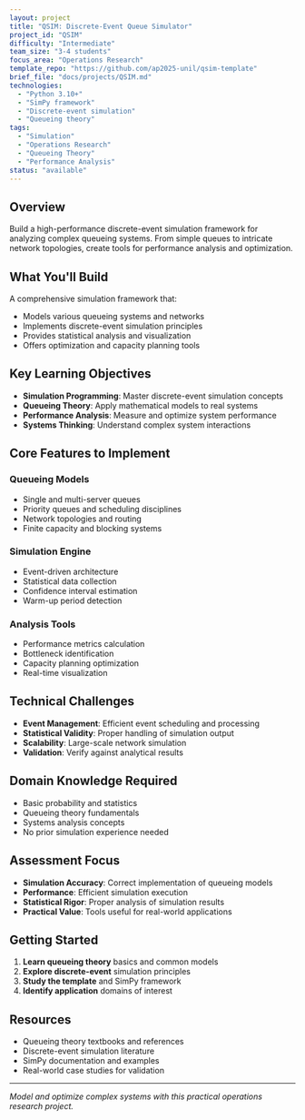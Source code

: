 ```yaml
---
layout: project
title: "QSIM: Discrete-Event Queue Simulator"
project_id: "QSIM"
difficulty: "Intermediate"
team_size: "3-4 students"
focus_area: "Operations Research"
template_repo: "https://github.com/ap2025-unil/qsim-template"
brief_file: "docs/projects/QSIM.md"
technologies:
  - "Python 3.10+"
  - "SimPy framework"
  - "Discrete-event simulation"
  - "Queueing theory"
tags:
  - "Simulation"
  - "Operations Research"
  - "Queueing Theory"
  - "Performance Analysis"
status: "available"
---
```


## Overview

Build a high-performance discrete-event simulation framework for analyzing complex queueing systems. From simple queues to intricate network topologies, create tools for performance analysis and optimization.

## What You'll Build

A comprehensive simulation framework that:
- Models various queueing systems and networks
- Implements discrete-event simulation principles
- Provides statistical analysis and visualization
- Offers optimization and capacity planning tools

## Key Learning Objectives

- **Simulation Programming**: Master discrete-event simulation concepts
- **Queueing Theory**: Apply mathematical models to real systems
- **Performance Analysis**: Measure and optimize system performance
- **Systems Thinking**: Understand complex system interactions

## Core Features to Implement

### Queueing Models
- Single and multi-server queues
- Priority queues and scheduling disciplines
- Network topologies and routing
- Finite capacity and blocking systems

### Simulation Engine
- Event-driven architecture
- Statistical data collection
- Confidence interval estimation
- Warm-up period detection

### Analysis Tools
- Performance metrics calculation
- Bottleneck identification
- Capacity planning optimization
- Real-time visualization

## Technical Challenges

- **Event Management**: Efficient event scheduling and processing
- **Statistical Validity**: Proper handling of simulation output
- **Scalability**: Large-scale network simulation
- **Validation**: Verify against analytical results

## Domain Knowledge Required

- Basic probability and statistics
- Queueing theory fundamentals
- Systems analysis concepts
- No prior simulation experience needed

## Assessment Focus

- **Simulation Accuracy**: Correct implementation of queueing models
- **Performance**: Efficient simulation execution
- **Statistical Rigor**: Proper analysis of simulation results
- **Practical Value**: Tools useful for real-world applications

## Getting Started

1. **Learn queueing theory** basics and common models
2. **Explore discrete-event** simulation principles
3. **Study the template** and SimPy framework
4. **Identify application** domains of interest

## Resources

- Queueing theory textbooks and references
- Discrete-event simulation literature
- SimPy documentation and examples
- Real-world case studies for validation

---

*Model and optimize complex systems with this practical operations research project.*